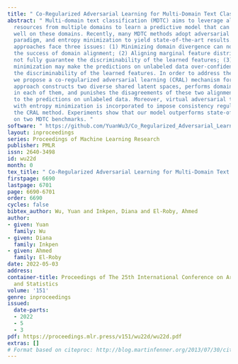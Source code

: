 ```yaml
---
title: " Co-Regularized Adversarial Learning for Multi-Domain Text Classification "
abstract: " Multi-domain text classification (MDTC) aims to leverage all available
  resources from multiple domains to learn a predictive model that can generalize
  well on these domains. Recently, many MDTC methods adopt adversarial learning, shared-private
  paradigm, and entropy minimization to yield state-of-the-art results. However, these
  approaches face three issues: (1) Minimizing domain divergence can not fully guarantee
  the success of domain alignment; (2) Aligning marginal feature distributions can
  not fully guarantee the discriminability of the learned features; (3) Standard entropy
  minimization may make the predictions on unlabeled data over-confident, deteriorating
  the discriminability of the learned features. In order to address the above issues,
  we propose a co-regularized adversarial learning (CRAL) mechanism for MDTC. This
  approach constructs two diverse shared latent spaces, performs domain alignment
  in each of them, and punishes the disagreements of these two alignments with respect
  to the predictions on unlabeled data. Moreover, virtual adversarial training (VAT)
  with entropy minimization is incorporated to impose consistency regularization to
  the CRAL method. Experiments show that our model outperforms state-of-the-art methods
  on two MDTC benchmarks. "
software: " https://github.com/YuanWu3/Co_Regularized_Adversarial_Learning_for_MDTC "
layout: inproceedings
series: Proceedings of Machine Learning Research
publisher: PMLR
issn: 2640-3498
id: wu22d
month: 0
tex_title: " Co-Regularized Adversarial Learning for Multi-Domain Text Classification "
firstpage: 6690
lastpage: 6701
page: 6690-6701
order: 6690
cycles: false
bibtex_author: Wu, Yuan and Inkpen, Diana and El-Roby, Ahmed
author:
- given: Yuan
  family: Wu
- given: Diana
  family: Inkpen
- given: Ahmed
  family: El-Roby
date: 2022-05-03
address:
container-title: Proceedings of The 25th International Conference on Artificial Intelligence
  and Statistics
volume: '151'
genre: inproceedings
issued:
  date-parts:
  - 2022
  - 5
  - 3
pdf: https://proceedings.mlr.press/v151/wu22d/wu22d.pdf
extras: []
# Format based on citeproc: http://blog.martinfenner.org/2013/07/30/citeproc-yaml-for-bibliographies/
---
```


